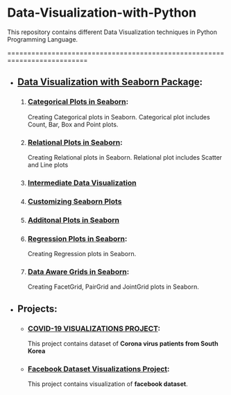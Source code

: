 # Data-Visualization-with-Python
This repository contains different Data Visualization techniques in Python Programming Language.

==========================================================================

- ## [Data Visualization with Seaborn Package](https://github.com/Ravjot03/Data-Visualization-with-Seaborn):
  
  1. ### [Categorical Plots in Seaborn](https://github.com/Ravjot03/Data-Visualization-with-Seaborn/tree/master/Categorical%20Plot):
        Creating Categorical plots in Seaborn. Categorical plot includes Count, Bar, Box and Point plots.
  2. ### [Relational Plots in Seaborn](https://github.com/Ravjot03/Data-Visualization-with-Seaborn/tree/master/Relational%20Plot): 
        Creating Relational plots in Seaborn. Relational plot includes Scatter and Line plots
  3. ### [Intermediate Data Visualization](https://github.com/Ravjot03/Data-Visualization-with-Seaborn/tree/master/Intermediate%20Data%20Visualization)
  
  4. ### [Customizing Seaborn Plots](https://github.com/Ravjot03/Data-Visualization-with-Seaborn/tree/master/Customizing%20Seaborn%20Plots)
  
  5. ### [Additonal Plots in Seaborn](https://github.com/Ravjot03/Data-Visualization-with-Seaborn/tree/master/Additional%20Plots)
  
  6. ### [Regression Plots in Seaborn](https://github.com/Ravjot03/Data-Visualization-with-Seaborn/tree/master/Regression%20Plots):
        Creating Regression plots in Seaborn.
        
  7. ### [Data Aware Grids in Seaborn](https://github.com/Ravjot03/Data-Visualization-with-Seaborn/tree/master/Data%20Aware%20Grids):
        Creating FacetGrid, PairGrid and JointGrid plots in Seaborn.

- ## Projects:
  * ### [COVID-19 VISUALIZATIONS PROJECT](https://github.com/Ravjot03/Covid-19-Visualizations):
      This project contains dataset of **Corona virus patients from South Korea** 
    
  * ### [Facebook Dataset Visualizations Project](https://github.com/Ravjot03/Facebook-dataset):
      This project contains visualization of **facebook dataset**.
